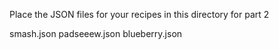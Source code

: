 Place the JSON files for your recipes in this directory for part 2

smash.json
padseeew.json
blueberry.json

